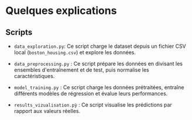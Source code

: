 # Quelques explications

## Scripts 

* `data_exploration.py`: Ce script charge le dataset depuis un fichier CSV local (`boston_housing.csv`) et explore les données.

* `data_preprocessing.py` : Ce script prépare les données en divisant les ensembles d'entraînement et de test, puis normalise les caractéristiques.

* `model_training.py` : Ce script charge les données prétraitées, entraîne différents modèles de régression et évalue leurs performances.

* `results_vizualisation.pỳ` : Ce script visualise les prédictions par rapport aux valeurs réelles. 